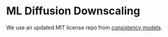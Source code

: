 # ML Diffusion Downscaling

We use an updated MIT license repo from [consistency models](https://github.com/openai/consistency_models).


